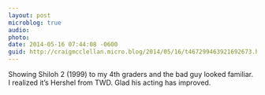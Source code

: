 ```yaml
---
layout: post
microblog: true
audio: 
photo: 
date: 2014-05-16 07:44:08 -0600
guid: http://craigmcclellan.micro.blog/2014/05/16/t467299463921692673.html
---
```

Showing Shiloh 2 (1999) to my 4th graders and the bad guy looked familiar. I realized it’s Hershel from TWD. Glad his acting has improved.
